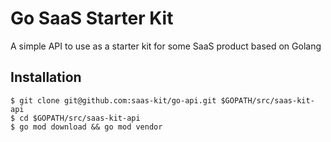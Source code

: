 # Go SaaS Starter Kit
A simple API to use as a starter kit for some SaaS product based on Golang

## Installation

```shell
$ git clone git@github.com:saas-kit/go-api.git $GOPATH/src/saas-kit-api
$ cd $GOPATH/src/saas-kit-api
$ go mod download && go mod vendor
```
